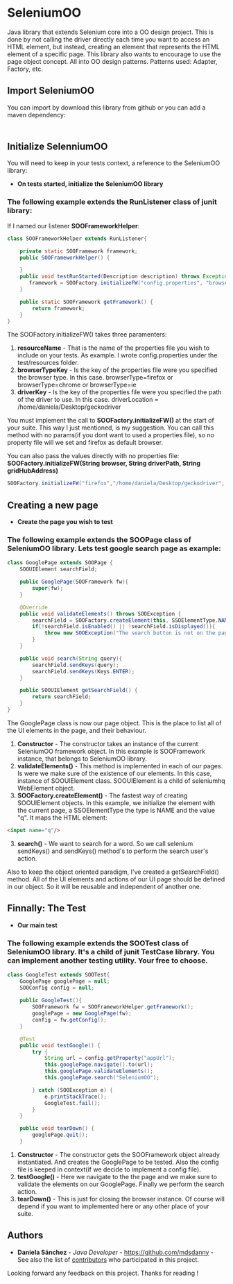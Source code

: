 # SeleniumOO
Java library that extends Selenium core into a OO design project. This is done by not calling the driver directly each time you want to access an HTML element, but instead, creating an element that represents the HTML element of a specific page. This library also wants to encourage to use the page object concept. All into OO design patterns. Patterns used: Adapter, Factory, etc.

## Import SeleniumOO

You can import by download this library from github or you can add a maven dependency:

###
```xml
```

## Initialize SelenniumOO

You will need to keep in your tests context, a reference to the SeleniumOO library:

* **On tests started, initialize the SeleniumOO library** 

### The following example extends the RunListener class of junit library:

If I named our listener **SOOFrameworkHelper**:

```java
class SOOFrameworkHelper extends RunListener{

    private static SOOFramework framework;
    public SOOFrameworkHelper() {

    }
    public void testRunStarted(Description description) throws Exception {
       framework = SOOFactory.initializeFW("config.properties", "browserType", "driverLocation");
    }

    public static SOOFramework getFramework() {
        return framework;
    }
}
```
The SOOFactory.initializeFW() takes three paramenters:
1.  **resourceName** - That is the name of the properties file you wish to include on your tests. As example. I wrote config.properties under the test/resources folder.
2.  **browserTypeKey** - Is the key of the properties file were you specified the browser type. In this case. browserType=firefox or browserType=chrome or browserType=ie
3.  **driverKey** - Is the key of the properties file were you specified the path of the driver to use. In this case. driverLocation = /home/daniela/Desktop/geckodriver

You must implement the call to **SOOFactory.initializeFW()** at the start of your suite. This way I just mentioned, is my suggestion. You can call this method with no params(if you dont want to used a properties file), so no property file will we set and firefox as default browser.

You can also pass the values directly with no properties file:
**SOOFactory.initializeFW(String browser, String driverPath, String gridHubAddress)**
```java
SOOFactory.initializeFW("firefox","/home/daniela/Desktop/geckodriver", null)
```

## Creating a new page

* **Create the page you wish to test** 

### The following example extends the SOOPage class of SeleniumOO library. Lets test google search page as example:

```java
class GooglePage extends SOOPage {
    SOOUIElement searchField;

    public GooglePage(SOOFramework fw){
        super(fw);
    }

    @Override
    public void validateElements() throws SOOException {
        searchField = SOOFactory.createElement(this, SSOElementType.NAME, "q");
        if(!searchField.isEnabled() || !searchField.isDisplayed()){
            throw new SOOException("The search button is not on the page");
        }
    }

    public void search(String query){
        searchField.sendKeys(query);
        searchField.sendKeys(Keys.ENTER);
    }

    public SOOUIElement getSearchField() {
        return searchField;
    }
}
```
The GooglePage class is now our page object. This is the place to list all of the UI elements in the page, and their behaviour.

1.  **Constructor** - The constructor takes an instance of the current SeleniumOO framework object. In this example is SOOFramework instance, that belongs to SeleniumOO library.
2.  **validateElements()** - This method is implemented in each of our pages. Is were we make sure of the existence of our elements. In this case, instance of SOOUIElement class. SOOUIElement is a child of seleniumhq WebElement object. 
4.  **SOOFactory.createElement()** - The fastest way of creating SOOUIElement objects. In this example, we initialize the element with the current page, a SSOElementType the type is NAME and the value "q". It maps the HTML element: 

```html
<input name="q"/>
```
3.  **search()** - We want to search for a word. So we call selenium sendKeys() and sendKeys() method's to perform the search user's action.

Also to keep the object oriented paradigm, I've created a getSearchField() method. 
All of the UI elements and actions of our UI page should be defined in our object. So it will be reusable and independent of another one.


## Finnally: The Test

* **Our main test** 

### The following example extends the SOOTest class of SeleniumOO library. It's a child of junit TestCase library. You can implement another testing utility. Your free to choose.

```java
class GoogleTest extends SOOTest{
    GooglePage googlePage = null;
    SOOConfig config = null;
    
    public GoogleTest(){
        SOOFramework fw = SOOFrameworkHelper.getFramework();
        googlePage = new GooglePage(fw);
        config = fw.getConfig();
    }

    @Test
    public void testGoogle() {
        try {
            String url = config.getProperty("appUrl");
            this.googlePage.navigate().to(url);
            this.googlePage.validateElements();
            this.googlePage.search("SeleniumOO");

        } catch (SOOException e) {
            e.printStackTrace();
            GoogleTest.fail();
        }
    }

    public void tearDown() {
        googlePage.quit();
    }
```


1.  **Constructor** - The constructor gets the SOOFramework object already instantiated. And creates the GooglePage to be tested. Also the config file is keeped in context(if we decide to implement a config file).
2.  **testGoogle()** - Here we navigate to the the page and we make sure to validate the elements on our GooglePage. Finally we perform the search action. 
4.  **tearDown()** - This is just for closing the browser instance. Of course will depend if you want to implemented here or any other place of your suite. 

## Authors
* **Daniela Sánchez** - *Java Developer* - https://github.com/mdsdanny - 
See also the list of [contributors](https://github.com/mdsdanny/seleniumOO/graphs/contributors) who participated in this project.

Looking forward any feedback on this project. Thanks for reading !
